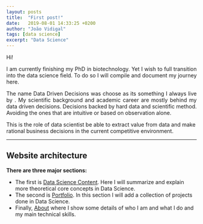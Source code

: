 ```yaml
---
layout: posts
title:  "First post!"
date:   2019-08-01 14:33:25 +0200
author: "João Vidigal"
tags: [data science]
excerpt: "Data Science"
---
```

Hi!


<p style='text-align: justify;'> I am currently finishing my PhD in biotechnology. Yet I wish to full transition into the data science field. 
To do so I will compile and document my journey here.</p>

<p style='text-align: justify;'> The name Data Driven Decisions was choose as its something I always live by . My scientific background and academic career  are mostly behind my data driven decisions. Decisions backed by hard data and scientific method. Avoiding the ones that are intuitive or based on observation alone.</p>

This is the role of data scientist be able to extract value from data and make rational business decisions in the current competitive environment.

___

## Website architecture

**There are three major sections:**

* The first is [Data Science Content](/datascience/). Here I  will  summarize and explain more theoretical core concepts in Data Science.
* The second is [Portfolio](/potfolio/). In this section I will add a collection of projects done in Data Science.
* Finally, [About]() where I show some details of who I am and what I do and  my main technical skills.



